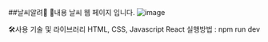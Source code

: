 ##날씨알려🐶
📄내용
날씨 웹 페이지 입니다.
![image](https://github.com/user-attachments/assets/1d53eeaf-b6d2-46a9-a0ef-1bf65d9af96d)


🛠사용 기술 및 라이브러리
HTML, CSS, Javascript
React
실행방법 : npm run dev
